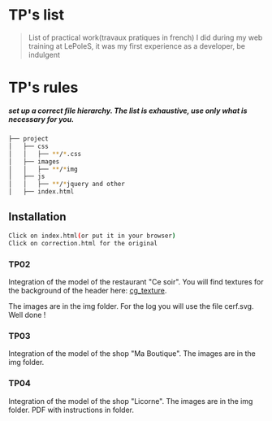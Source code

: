 # TP's list
> List of practical work(travaux pratiques in french) I did during my web training at LePoleS, 
> it was my first experience as a developer, be indulgent

# TP's rules
##### set up a correct file hierarchy. The list is exhaustive, use only what is necessary for you.
```sh
├── project
│   ├── css
│   │   ├── **/*.css
│   ├── images
│   │   ├── **/*img
│   ├── js
│   │   ├── **/*jquery and other
│   ├── index.html
```
## Installation
```sh
Click on index.html(or put it in your browser)
Click on correction.html for the original
```


### TP02
Integration of the model of the restaurant "Ce soir". 
You will find textures for the background of the header here: [cg_texture](http://www.textures.com/browse/bare/45356).

The images are in the img folder.
For the log you will use the file cerf.svg.
Well done !

### TP03
Integration of the model of the shop "Ma Boutique".
The images are in the img folder.

### TP04
Integration of the model of the shop "Licorne".
The images are in the img folder.
PDF with instructions in folder.
